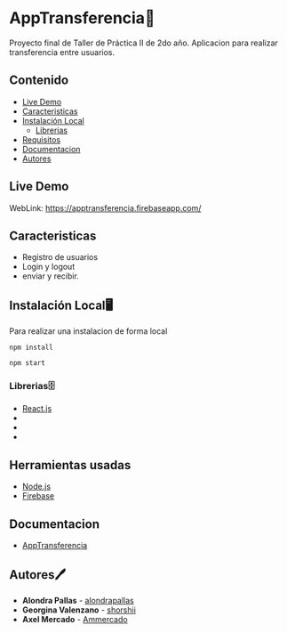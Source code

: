 # AppTransferencia📔

Proyecto final de Taller de Práctica II de 2do año. Aplicacion para realizar transferencia entre usuarios.

## Contenido

- [Live Demo](#live-demo)
- [Caracteristicas](#caracteristicas)
- [Instalación Local](#instalacion-local)
  - [Librerias](#librerias)
- [Requisitos](#requisitos)
- [Documentacion](#documentacion)
- [Autores](#autores)

## Live Demo

WebLink: https://apptransferencia.firebaseapp.com/

## Caracteristicas

- Registro de usuarios
- Login y logout
- enviar y recibir.

## Instalación Local🖥

Para realizar una instalacion de forma local

```
npm install
```

```
npm start
```

### Librerias🗄
* [React.js]()
* []()
* []()
* []()

## Herramientas usadas

* [Node.js](https://nodejs.org/es/)
* [Firebase](https://firebase.google.com/)

## Documentacion

* [AppTransferencia](https://docs.google.com/document/d/1zkujJerrCidHqzgz9zQPlYm0mr6m57QYFJoyYaKOttE/edit?usp=sharing)

## Autores🖊

* **Alondra Pallas** - [alondrapallas](https://github.com/alondrapallas)
* **Georgina Valenzano**  - [shorshii](https://github.com/shorshii)
* **Axel Mercado**  - [Ammercado](https://github.com/Ammercado)
